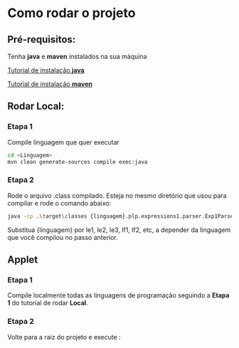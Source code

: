 # Como rodar o projeto

## Pré-requisitos:

Tenha **java** e **maven** instalados na sua máquina

[Tutorial de instalação **java**](https://www.youtube.com/watch?v=KwaGEF3asQQ)

[Tutorial de instalação **maven**](https://www.youtube.com/watch?v=-ucX5w8Zm8s)

## Rodar Local:

### Etapa 1
Compile linguagem que quer executar

```sh
cd <Linguagem>
mvn clean generate-sources compile exec:java
```

### Etapa 2

Rode o arquivo .class compilado. Esteja no mesmo diretório que usou para compilar e rode o comando abaixo:

```sh
java -cp .\target\classes {linguagem}.plp.expressions1.parser.Exp1Parser
```

Substitua {linguagem} por le1, le2, le3, lf1, lf2, etc, a depender da linguagem que você compilou no passo anterior.

## Applet

### Etapa 1

Compile localmente todas as linguagens de programação seguindo a **Etapa 1** do tutorial de rodar **Local**.

### Etapa 2

Volte para a raiz do projeto e execute :

